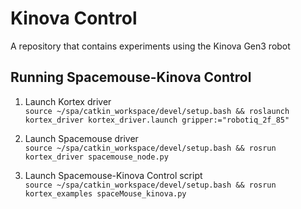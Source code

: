 # Kinova Control
A repository that contains experiments using the Kinova Gen3 robot

## Running Spacemouse-Kinova Control
1. Launch Kortex driver\
`source ~/spa/catkin_workspace/devel/setup.bash && roslaunch kortex_driver kortex_driver.launch gripper:="robotiq_2f_85"`

3. Launch Spacemouse driver\
`source ~/spa/catkin_workspace/devel/setup.bash && rosrun kortex_driver spacemouse_node.py`

5. Launch Spacemouse-Kinova Control script\
`source ~/spa/catkin_workspace/devel/setup.bash && rosrun kortex_examples spaceMouse_kinova.py`
